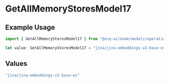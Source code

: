 # GetAllMemoryStoresModel17

## Example Usage

```typescript
import { GetAllMemoryStoresModel17 } from "@orq-ai/node/models/operations";

let value: GetAllMemoryStoresModel17 = "jina/jina-embeddings-v2-base-es";
```

## Values

```typescript
"jina/jina-embeddings-v2-base-es"
```